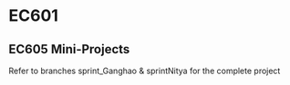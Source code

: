 # EC601

## EC605 Mini-Projects


Refer to branches sprint_Ganghao & sprintNitya for the complete project

